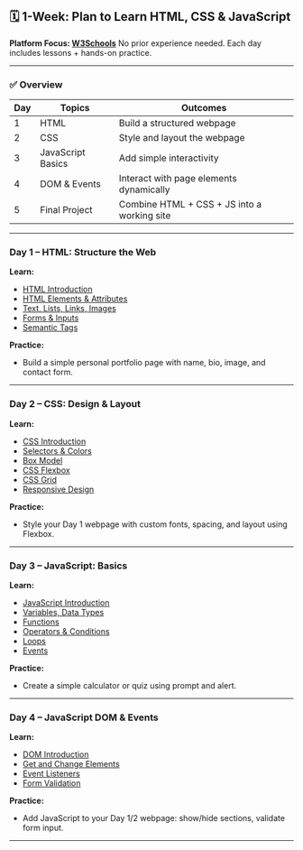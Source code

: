 

## 🗓️ 1-Week: Plan to Learn HTML, CSS & JavaScript

**Platform Focus: [W3Schools](https://www.w3schools.com)**
No prior experience needed. Each day includes lessons + hands-on practice.

---

### ✅ Overview

| Day | Topics            | Outcomes                                    |
| --- | ----------------- | ------------------------------------------- |
| 1   | HTML              | Build a structured webpage                  |
| 2   | CSS               | Style and layout the webpage                |
| 3   | JavaScript Basics | Add simple interactivity                    |
| 4   | DOM & Events      | Interact with page elements dynamically     |
| 5   | Final Project     | Combine HTML + CSS + JS into a working site |

---


###  **Day 1 – HTML: Structure the Web**

**Learn:**

* [HTML Introduction](https://www.w3schools.com/html/html_intro.asp)
* [HTML Elements & Attributes](https://www.w3schools.com/html/html_elements.asp)
* [Text, Lists, Links, Images](https://www.w3schools.com/html/html_links.asp)
* [Forms & Inputs](https://www.w3schools.com/html/html_forms.asp)
* [Semantic Tags](https://www.w3schools.com/html/html5_semantic_elements.asp)

**Practice:**

* Build a simple personal portfolio page with name, bio, image, and contact form.

---

###  **Day 2 – CSS: Design & Layout**

**Learn:**

* [CSS Introduction](https://www.w3schools.com/css/css_intro.asp)
* [Selectors & Colors](https://www.w3schools.com/css/css_selectors.asp)
* [Box Model](https://www.w3schools.com/css/css_boxmodel.asp)
* [CSS Flexbox](https://www.w3schools.com/css/css3_flexbox.asp)
* [CSS Grid](https://www.w3schools.com/css/css_grid.asp)
* [Responsive Design](https://www.w3schools.com/css/css_rwd_intro.asp)

**Practice:**

* Style your Day 1 webpage with custom fonts, spacing, and layout using Flexbox.

---

###  **Day 3 – JavaScript: Basics**

**Learn:**

* [JavaScript Introduction](https://www.w3schools.com/js/js_intro.asp)
* [Variables, Data Types](https://www.w3schools.com/js/js_variables.asp)
* [Functions](https://www.w3schools.com/js/js_functions.asp)
* [Operators & Conditions](https://www.w3schools.com/js/js_if_else.asp)
* [Loops](https://www.w3schools.com/js/js_loop_for.asp)
* [Events](https://www.w3schools.com/js/js_events.asp)

**Practice:**

* Create a simple calculator or quiz using prompt and alert.

---

###  **Day 4 – JavaScript DOM & Events**

**Learn:**

* [DOM Introduction](https://www.w3schools.com/js/js_htmldom.asp)
* [Get and Change Elements](https://www.w3schools.com/js/js_htmldom_methods.asp)
* [Event Listeners](https://www.w3schools.com/js/js_htmldom_eventlistener.asp)
* [Form Validation](https://www.w3schools.com/js/js_validation.asp)

**Practice:**

* Add JavaScript to your Day 1/2 webpage: show/hide sections, validate form input.

---